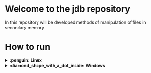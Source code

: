 # Welcome to the jdb repository
In this repository will be developed methods of manipulation of files in secondary memory

# How to run
<details>
  <summary><strong>:penguin: Linux </strong></summary><br />

  Enter the root of the project and run the command:
  <br/>
    `sh run.sh`
</details>

<details>
  <summary><strong>:diamond_shape_with_a_dot_inside: Windows </strong></summary><br />

  Open the project inside a code editor of your choice that can run java programs.
  <br/>
  Then run the program from the main function which is in that path:
  <br/>
  `jdb/src/main/java/application`
</details>
